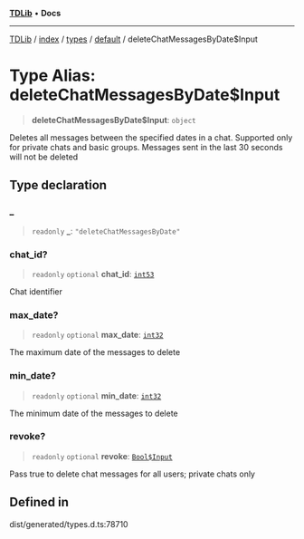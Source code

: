 [**TDLib**](../../../../../../README.md) • **Docs**

***

[TDLib](../../../../../../modules.md) / [index](../../../../../README.md) / [types](../../../README.md) / [default](../README.md) / deleteChatMessagesByDate$Input

# Type Alias: deleteChatMessagesByDate$Input

> **deleteChatMessagesByDate$Input**: `object`

Deletes all messages between the specified dates in a chat. Supported only for private chats and basic groups. Messages sent in the last 30 seconds will not be deleted

## Type declaration

### \_

> `readonly` **\_**: `"deleteChatMessagesByDate"`

### chat\_id?

> `readonly` `optional` **chat\_id**: [`int53`](int53-1.md)

Chat identifier

### max\_date?

> `readonly` `optional` **max\_date**: [`int32`](int32-1.md)

The maximum date of the messages to delete

### min\_date?

> `readonly` `optional` **min\_date**: [`int32`](int32-1.md)

The minimum date of the messages to delete

### revoke?

> `readonly` `optional` **revoke**: [`Bool$Input`](Bool$Input.md)

Pass true to delete chat messages for all users; private chats only

## Defined in

dist/generated/types.d.ts:78710
